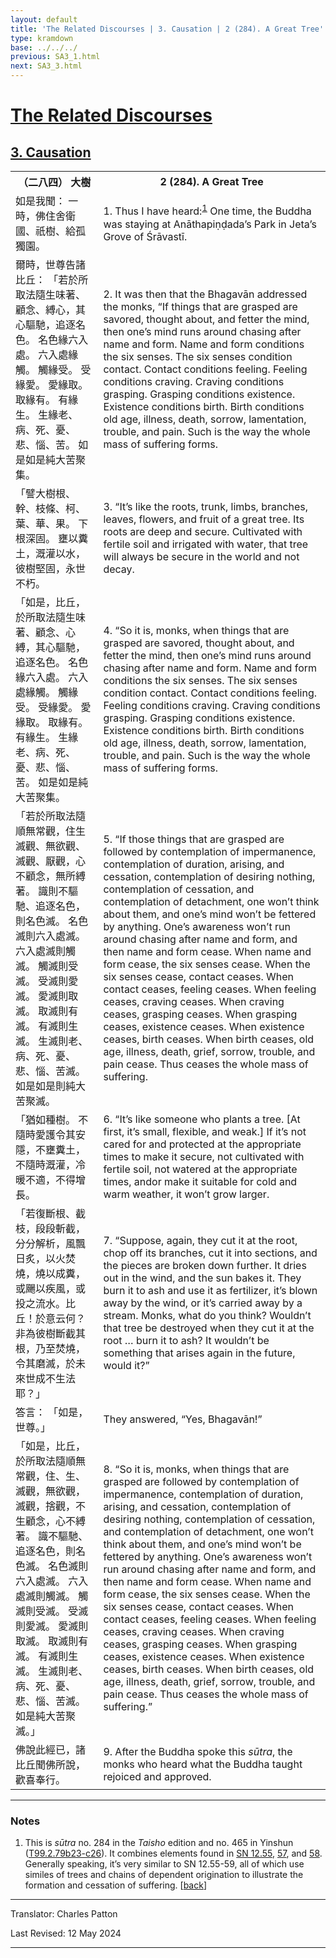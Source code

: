 ```yaml
---
layout: default
title: 'The Related Discourses | 3. Causation | 2 (284). A Great Tree'
type: kramdown
base: ../../../
previous: SA3_1.html
next: SA3_3.html
---
```


<h1><a href='../index.html'>The Related Discourses</a></h1>
<h2><a href='index.html'>3. Causation</a></h2>

<table class="trans">
  <th class='ch'>（二八四） 大樹</th>
  <th class='en'>2 (284). A Great Tree</th>
  <tr>
    <td title='t125.2.79b23'>如是我聞： 一時，佛住舍衛國、祇樹、給孤獨園。</td>
    <td id='p1'>1. Thus I have heard:<sup id="ref1"><a href="#n1">1</a></sup> One time, the Buddha was staying at Anāthapiṇḍada’s Park in Jeta’s Grove of Śrāvastī.</td>
  </tr>
  <tr>
    <td title='t125.2.79b24'>爾時，世尊告諸比丘： 「若於所取法隨生味著、顧念、縛心，其心驅馳，追逐名色。 名色緣六入處。 六入處緣觸。 觸緣受。 受緣愛。 愛緣取。 取緣有。 有緣生。 生緣老、病、死、憂、悲、惱、苦。 如是如是純大苦聚集。</td>
    <td id='p2'>2. It was then that the Bhagavān addressed the monks, “If things that are grasped are savored, thought about, and fetter the mind, then one’s mind runs around chasing after name and form. Name and form conditions the six senses. The six senses condition contact. Contact conditions feeling. Feeling conditions craving. Craving conditions grasping. Grasping conditions existence. Existence conditions birth. Birth conditions old age, illness, death, sorrow, lamentation, trouble, and pain. Such is the way the whole mass of suffering forms.</td>
  </tr>
  <tr>
    <td title='t125.2.79b28'>「譬大樹根、幹、枝條、柯、葉、華、果。 下根深固。 壅以糞土，溉灌以水，彼樹堅固，永世不朽。</td>
    <td id='p3'>3. “It’s like the roots, trunk, limbs, branches, leaves, flowers, and fruit of a great tree. Its roots are deep and secure. Cultivated with fertile soil and irrigated with water, that tree will always be secure in the world and not decay.</td>
  </tr>
  <tr>
    <td title='t125.2.79c1'>「如是，比丘，於所取法隨生味著、顧念、心縛，其心驅馳，追逐名色。 名色緣六入處。 六入處緣觸。 觸緣受。 受緣愛。 愛緣取。 取緣有。 有緣生。 生緣老、病、死、憂、悲、惱、苦。 如是如是純大苦聚集。</td>
    <td id='p4'>4. “So it is, monks, when things that are grasped are savored, thought about, and fetter the mind, then one’s mind runs around chasing after name and form. Name and form conditions the six senses. The six senses condition contact. Contact conditions feeling. Feeling conditions craving. Craving conditions grasping. Grasping conditions existence. Existence conditions birth. Birth conditions old age, illness, death, sorrow, lamentation, trouble, and pain. Such is the way the whole mass of suffering forms.</td>
  </tr>
  <tr>
    <td title='t125.2.79c6'>「若於所取法隨順無常觀，住生滅觀、無欲觀、滅觀、厭觀，心不顧念，無所縛著。 識則不驅馳、追逐名色，則名色滅。 名色滅則六入處滅。 六入處滅則觸滅。 觸滅則受滅。 受滅則愛滅。 愛滅則取滅。 取滅則有滅。 有滅則生滅。 生滅則老、病、死、憂、悲、惱、苦滅。 如是如是則純大苦聚滅。</td>
    <td id='p5'>5. “If those things that are grasped are followed by contemplation of impermanence, contemplation of duration, arising, and cessation, contemplation of desiring nothing, contemplation of cessation, and contemplation of detachment, one won’t think about them, and one’s mind won’t be fettered by anything. One’s awareness won’t run around chasing after name and form, and then name and form cease. When name and form cease, the six senses cease. When the six senses cease, contact ceases. When contact ceases, feeling ceases. When feeling ceases, craving ceases. When craving ceases, grasping ceases. When grasping ceases, existence ceases. When existence ceases, birth ceases. When birth ceases, old age, illness, death, grief, sorrow, trouble, and pain cease. Thus ceases the whole mass of suffering.</td>
  </tr>
  <tr>
    <td title='t125.2.79c12'>「猶如種樹。 不隨時愛護令其安隱，不壅糞土，不隨時溉灌，冷暖不適，不得增長。</td>
    <td id='p6'>6. “It’s like someone who plants a tree. [At first, it’s small, flexible, and weak.] If it’s not cared for and protected at the appropriate times to make it secure, not cultivated with fertile soil, not watered at the appropriate times, andor make it suitable for cold and warm weather, it won’t grow larger.</td>
  </tr>
  <tr>
    <td title='t125.2.79c14'>「若復斷根、截枝，段段斬截，分分解析，風飄日炙，以火焚燒，燒以成糞，或颺以疾風，或投之流水。比丘！於意云何？非為彼樹斷截其根，乃至焚燒，令其磨滅，於未來世成不生法耶？」</td>
    <td id='p7'>7. “Suppose, again, they cut it at the root, chop off its branches, cut it into sections, and the pieces are broken down further. It dries out in the wind, and the sun bakes it. They burn it to ash and use it as fertilizer, it’s blown away by the wind, or it’s carried away by a stream. Monks, what do you think? Wouldn’t that tree be destroyed when they cut it at the root … burn it to ash? It wouldn’t be something that arises again in the future, would it?”</td>
  </tr>
  <tr>
    <td title='t125.2.79c18'>答言： 「如是，世尊。」</td>
    <td>They answered, “Yes, Bhagavān!”</td>
  </tr>
  <tr>
    <td title='t125.2.79c19'>「如是，比丘，於所取法隨順無常觀，住、生、滅觀，無欲觀，滅觀，捨觀，不生顧念，心不縛著。 識不驅馳、追逐名色，則名色滅。 名色滅則六入處滅。 六入處滅則觸滅。 觸滅則受滅。 受滅則愛滅。 愛滅則取滅。 取滅則有滅。 有滅則生滅。 生滅則老、病、死、憂、悲、惱、苦滅。 如是純大苦聚滅。」</td>
    <td id='p8'>8. “So it is, monks, when things that are grasped are followed by contemplation of impermanence, contemplation of duration, arising, and cessation, contemplation of desiring nothing, contemplation of cessation, and contemplation of detachment, one won’t think about them, and one’s mind won’t be fettered by anything. One’s awareness won’t run around chasing after name and form, and then name and form cease. When name and form cease, the six senses cease. When the six senses cease, contact ceases. When contact ceases, feeling ceases. When feeling ceases, craving ceases. When craving ceases, grasping ceases. When grasping ceases, existence ceases. When existence ceases, birth ceases. When birth ceases, old age, illness, death, grief, sorrow, trouble, and pain cease. Thus ceases the whole mass of suffering.”</td>
  </tr>
  <tr>
    <td title='t125.2.79c25'>佛說此經已，諸比丘聞佛所說，歡喜奉行。</td>
    <td id='p9'>9. After the Buddha spoke this <em>sūtra</em>, the monks who heard what the Buddha taught rejoiced and approved.</td>
  </tr>
</table>

<hr/>

<h3 id="notes">Notes</h3>

<ol>
<li id="n1">This is <em>sūtra</em> no. 284 in the <cite>Taisho</cite> edition and no. 465 in Yinshun (<a href="https://cbetaonline.dila.edu.tw/zh/T02n0099_p0079b23" target="_blank">T99.2.79b23-c26</a>). It combines elements found in <a href="https://suttacentral.net/sn12.55" target="_blank">SN 12.55</a>, <a href="https://suttacentral.net/sn12.57" target="_blank">57</a>, and <a href="https://suttacentral.net/sn12.58" target="_blank">58</a>. Generally speaking, it’s very similar to SN 12.55-59, all of which use similes of trees and chains of dependent origination to illustrate the formation and cessation of suffering. [<a href="#ref1">back</a>]</li>
</ol>
<hr/>

<p class="translator">Translator: Charles Patton</p>
<p class='revised'>Last Revised: 12 May 2024</p>

<hr/>